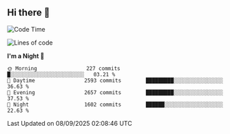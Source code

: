 ## Hi there 👋

<!--
**Wangmerlyn/Wangmerlyn** is a ✨ _special_ ✨ repository because its `README.md` (this file) appears on your GitHub profile.

Here are some ideas to get you started:

- 🔭 I’m currently working on ...
- 🌱 I’m currently learning ...
- 👯 I’m looking to collaborate on ...
- 🤔 I’m looking for help with ...
- 💬 Ask me about ...
- 📫 How to reach me: ...
- 😄 Pronouns: ...
- ⚡ Fun fact: ...
-->
<!--START_SECTION:waka-->
![Code Time](http://img.shields.io/badge/Code%20Time-542%20hrs%209%20mins-blue)

![Lines of code](https://img.shields.io/badge/From%20Hello%20World%20I%27ve%20Written-41.7%20million%20lines%20of%20code-blue)

**I'm a Night 🦉** 

```text
🌞 Morning                227 commits         █░░░░░░░░░░░░░░░░░░░░░░░░   03.21 % 
🌆 Daytime                2593 commits        █████████░░░░░░░░░░░░░░░░   36.63 % 
🌃 Evening                2657 commits        █████████░░░░░░░░░░░░░░░░   37.53 % 
🌙 Night                  1602 commits        ██████░░░░░░░░░░░░░░░░░░░   22.63 % 
```



 Last Updated on 08/09/2025 02:08:46 UTC
<!--END_SECTION:waka-->
